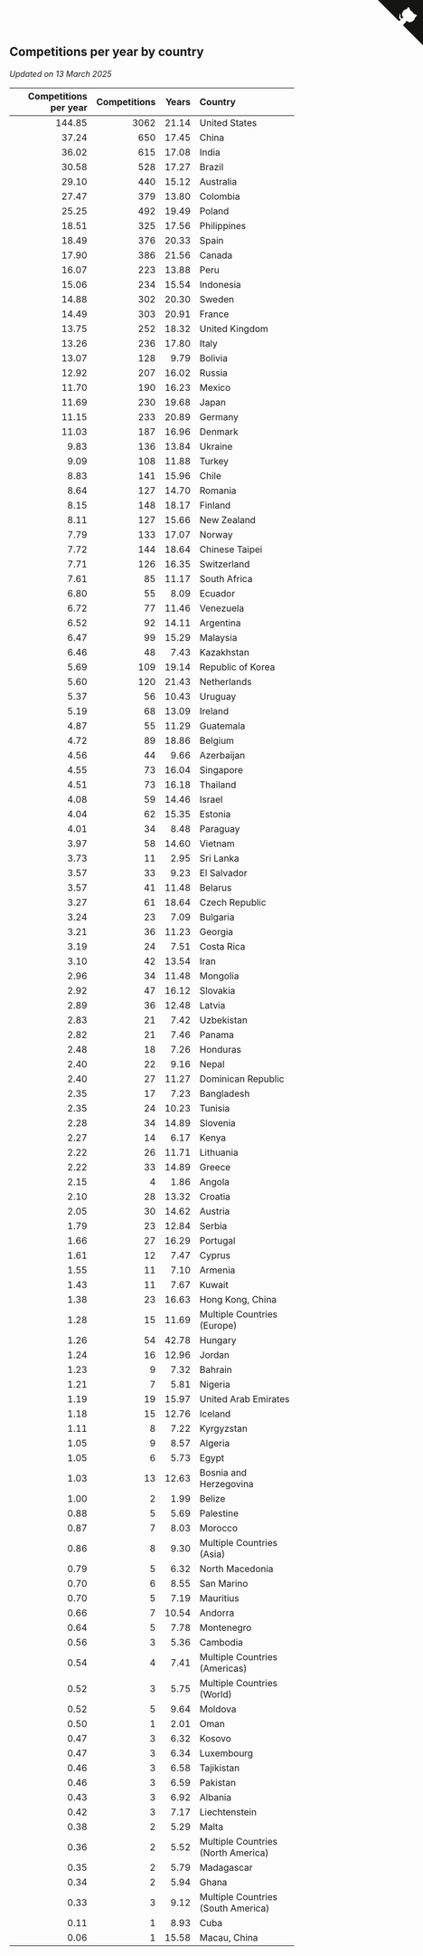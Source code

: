 ## Competitions per year by country

*Updated on 13 March 2025*

| Competitions per year | Competitions | Years | Country |
| ---: | ---: | ---: | :--- |
| 144.85 | 3062 | 21.14 | United States |
| 37.24 | 650 | 17.45 | China |
| 36.02 | 615 | 17.08 | India |
| 30.58 | 528 | 17.27 | Brazil |
| 29.10 | 440 | 15.12 | Australia |
| 27.47 | 379 | 13.80 | Colombia |
| 25.25 | 492 | 19.49 | Poland |
| 18.51 | 325 | 17.56 | Philippines |
| 18.49 | 376 | 20.33 | Spain |
| 17.90 | 386 | 21.56 | Canada |
| 16.07 | 223 | 13.88 | Peru |
| 15.06 | 234 | 15.54 | Indonesia |
| 14.88 | 302 | 20.30 | Sweden |
| 14.49 | 303 | 20.91 | France |
| 13.75 | 252 | 18.32 | United Kingdom |
| 13.26 | 236 | 17.80 | Italy |
| 13.07 | 128 | 9.79 | Bolivia |
| 12.92 | 207 | 16.02 | Russia |
| 11.70 | 190 | 16.23 | Mexico |
| 11.69 | 230 | 19.68 | Japan |
| 11.15 | 233 | 20.89 | Germany |
| 11.03 | 187 | 16.96 | Denmark |
| 9.83 | 136 | 13.84 | Ukraine |
| 9.09 | 108 | 11.88 | Turkey |
| 8.83 | 141 | 15.96 | Chile |
| 8.64 | 127 | 14.70 | Romania |
| 8.15 | 148 | 18.17 | Finland |
| 8.11 | 127 | 15.66 | New Zealand |
| 7.79 | 133 | 17.07 | Norway |
| 7.72 | 144 | 18.64 | Chinese Taipei |
| 7.71 | 126 | 16.35 | Switzerland |
| 7.61 | 85 | 11.17 | South Africa |
| 6.80 | 55 | 8.09 | Ecuador |
| 6.72 | 77 | 11.46 | Venezuela |
| 6.52 | 92 | 14.11 | Argentina |
| 6.47 | 99 | 15.29 | Malaysia |
| 6.46 | 48 | 7.43 | Kazakhstan |
| 5.69 | 109 | 19.14 | Republic of Korea |
| 5.60 | 120 | 21.43 | Netherlands |
| 5.37 | 56 | 10.43 | Uruguay |
| 5.19 | 68 | 13.09 | Ireland |
| 4.87 | 55 | 11.29 | Guatemala |
| 4.72 | 89 | 18.86 | Belgium |
| 4.56 | 44 | 9.66 | Azerbaijan |
| 4.55 | 73 | 16.04 | Singapore |
| 4.51 | 73 | 16.18 | Thailand |
| 4.08 | 59 | 14.46 | Israel |
| 4.04 | 62 | 15.35 | Estonia |
| 4.01 | 34 | 8.48 | Paraguay |
| 3.97 | 58 | 14.60 | Vietnam |
| 3.73 | 11 | 2.95 | Sri Lanka |
| 3.57 | 33 | 9.23 | El Salvador |
| 3.57 | 41 | 11.48 | Belarus |
| 3.27 | 61 | 18.64 | Czech Republic |
| 3.24 | 23 | 7.09 | Bulgaria |
| 3.21 | 36 | 11.23 | Georgia |
| 3.19 | 24 | 7.51 | Costa Rica |
| 3.10 | 42 | 13.54 | Iran |
| 2.96 | 34 | 11.48 | Mongolia |
| 2.92 | 47 | 16.12 | Slovakia |
| 2.89 | 36 | 12.48 | Latvia |
| 2.83 | 21 | 7.42 | Uzbekistan |
| 2.82 | 21 | 7.46 | Panama |
| 2.48 | 18 | 7.26 | Honduras |
| 2.40 | 22 | 9.16 | Nepal |
| 2.40 | 27 | 11.27 | Dominican Republic |
| 2.35 | 17 | 7.23 | Bangladesh |
| 2.35 | 24 | 10.23 | Tunisia |
| 2.28 | 34 | 14.89 | Slovenia |
| 2.27 | 14 | 6.17 | Kenya |
| 2.22 | 26 | 11.71 | Lithuania |
| 2.22 | 33 | 14.89 | Greece |
| 2.15 | 4 | 1.86 | Angola |
| 2.10 | 28 | 13.32 | Croatia |
| 2.05 | 30 | 14.62 | Austria |
| 1.79 | 23 | 12.84 | Serbia |
| 1.66 | 27 | 16.29 | Portugal |
| 1.61 | 12 | 7.47 | Cyprus |
| 1.55 | 11 | 7.10 | Armenia |
| 1.43 | 11 | 7.67 | Kuwait |
| 1.38 | 23 | 16.63 | Hong Kong, China |
| 1.28 | 15 | 11.69 | Multiple Countries (Europe) |
| 1.26 | 54 | 42.78 | Hungary |
| 1.24 | 16 | 12.96 | Jordan |
| 1.23 | 9 | 7.32 | Bahrain |
| 1.21 | 7 | 5.81 | Nigeria |
| 1.19 | 19 | 15.97 | United Arab Emirates |
| 1.18 | 15 | 12.76 | Iceland |
| 1.11 | 8 | 7.22 | Kyrgyzstan |
| 1.05 | 9 | 8.57 | Algeria |
| 1.05 | 6 | 5.73 | Egypt |
| 1.03 | 13 | 12.63 | Bosnia and Herzegovina |
| 1.00 | 2 | 1.99 | Belize |
| 0.88 | 5 | 5.69 | Palestine |
| 0.87 | 7 | 8.03 | Morocco |
| 0.86 | 8 | 9.30 | Multiple Countries (Asia) |
| 0.79 | 5 | 6.32 | North Macedonia |
| 0.70 | 6 | 8.55 | San Marino |
| 0.70 | 5 | 7.19 | Mauritius |
| 0.66 | 7 | 10.54 | Andorra |
| 0.64 | 5 | 7.78 | Montenegro |
| 0.56 | 3 | 5.36 | Cambodia |
| 0.54 | 4 | 7.41 | Multiple Countries (Americas) |
| 0.52 | 3 | 5.75 | Multiple Countries (World) |
| 0.52 | 5 | 9.64 | Moldova |
| 0.50 | 1 | 2.01 | Oman |
| 0.47 | 3 | 6.32 | Kosovo |
| 0.47 | 3 | 6.34 | Luxembourg |
| 0.46 | 3 | 6.58 | Tajikistan |
| 0.46 | 3 | 6.59 | Pakistan |
| 0.43 | 3 | 6.92 | Albania |
| 0.42 | 3 | 7.17 | Liechtenstein |
| 0.38 | 2 | 5.29 | Malta |
| 0.36 | 2 | 5.52 | Multiple Countries (North America) |
| 0.35 | 2 | 5.79 | Madagascar |
| 0.34 | 2 | 5.94 | Ghana |
| 0.33 | 3 | 9.12 | Multiple Countries (South America) |
| 0.11 | 1 | 8.93 | Cuba |
| 0.06 | 1 | 15.58 | Macau, China |


<a href="https://github.com/jonatanklosko/wca_statistics" class="github-corner" aria-label="View source on Github"><svg width="80" height="80" viewBox="0 0 250 250" style="fill:#151513; color:#fff; position: absolute; top: 0; border: 0; right: 0;" aria-hidden="true"><path d="M0,0 L115,115 L130,115 L142,142 L250,250 L250,0 Z"></path><path d="M128.3,109.0 C113.8,99.7 119.0,89.6 119.0,89.6 C122.0,82.7 120.5,78.6 120.5,78.6 C119.2,72.0 123.4,76.3 123.4,76.3 C127.3,80.9 125.5,87.3 125.5,87.3 C122.9,97.6 130.6,101.9 134.4,103.2" fill="currentColor" style="transform-origin: 130px 106px;" class="octo-arm"></path><path d="M115.0,115.0 C114.9,115.1 118.7,116.5 119.8,115.4 L133.7,101.6 C136.9,99.2 139.9,98.4 142.2,98.6 C133.8,88.0 127.5,74.4 143.8,58.0 C148.5,53.4 154.0,51.2 159.7,51.0 C160.3,49.4 163.2,43.6 171.4,40.1 C171.4,40.1 176.1,42.5 178.8,56.2 C183.1,58.6 187.2,61.8 190.9,65.4 C194.5,69.0 197.7,73.2 200.1,77.6 C213.8,80.2 216.3,84.9 216.3,84.9 C212.7,93.1 206.9,96.0 205.4,96.6 C205.1,102.4 203.0,107.8 198.3,112.5 C181.9,128.9 168.3,122.5 157.7,114.1 C157.9,116.9 156.7,120.9 152.7,124.9 L141.0,136.5 C139.8,137.7 141.6,141.9 141.8,141.8 Z" fill="currentColor" class="octo-body"></path></svg></a><style>.github-corner:hover .octo-arm{animation:octocat-wave 560ms ease-in-out}@keyframes octocat-wave{0%,100%{transform:rotate(0)}20%,60%{transform:rotate(-25deg)}40%,80%{transform:rotate(10deg)}}@media (max-width:500px){.github-corner:hover .octo-arm{animation:none}.github-corner .octo-arm{animation:octocat-wave 560ms ease-in-out}}</style>
